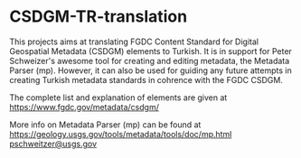 # CSDGM-TR-translation
This projects aims at translating FGDC Content Standard for Digital Geospatial Metadata (CSDGM) elements to Turkish. It is in support for Peter Schweizer's awesome tool for creating and editing metadata, the Metadata Parser (mp). However, it can also be used for guiding any future attempts in creating Turkish metadata standards in cohrence with the FGDC CSDGM.

The complete list and explanation of elements are given at
https://www.fgdc.gov/metadata/csdgm/

More info on Metadata Parser (mp) can be found at 
https://geology.usgs.gov/tools/metadata/tools/doc/mp.html
pschweitzer@usgs.gov

